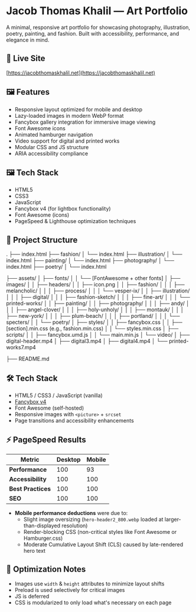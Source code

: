 # Jacob Thomas Khalil — Art Portfolio

A minimal, responsive art portfolio for showcasing photography, illustration, poetry, painting, and fashion. Built with accessibility, performance, and elegance in mind.

## 🔗 Live Site
[https://jacobthomaskhalil.net](https://jacobthomaskhalil.net)

## 🖼 Features

- Responsive layout optimized for mobile and desktop
- Lazy-loaded images in modern WebP format
- Fancybox gallery integration for immersive image viewing
- Font Awesome icons
- Animated hamburger navigation
- Video support for digital and printed works
- Modular CSS and JS structure
- ARIA accessibility compliance

## 🖼️ Tech Stack

- HTML5
- CSS3
- JavaScript
- Fancybox v4 (for lightbox functionality)
- Font Awesome (icons)
- PageSpeed & Lighthouse optimization techniques

## 📁 Project Structure
.
├── index.html
├── fashion/
│   └── index.html
├── illustration/
│   └── index.html
├── painting/
│   └── index.html
├── photography/
│   └── index.html
├── poetry/
│   └── index.html

├── assets/
│   ├── fonts/
│   │   └── [FontAwesome + other fonts]
│   ├── images/
│   │   ├── headers/
│   │   ├── icon.png
│   │   ├── fashion/
│   │   │   ├── melancholic/
│   │   │   ├── process/
│   │   │   └── vesper-ix/
│   │   ├── illustration/
│   │   │   ├── digital/
│   │   │   ├── fashion-sketch/
│   │   │   ├── fine-art/
│   │   │   └── printed-works/
│   │   ├── painting/
│   │   ├── photography/
│   │   │   ├── andy/
│   │   │   ├── angel-clover/
│   │   │   ├── holy-unholy/
│   │   │   ├── montauk/
│   │   │   ├── new-york/
│   │   │   ├── plum-beach/
│   │   │   ├── portland/
│   │   │   └── specters/
│   │   └── poetry/
│   ├── styles/
│   │   ├── fancybox.css
│   │   ├── [section].min.css (e.g., fashion.min.css)
│   │   └── styles.min.css
│   ├── scripts/
│   │   ├── fancybox.umd.js
│   │   └── main.min.js
│   └── video/
│       ├── digital-header.mp4
│       ├── digital3.mp4
│       ├── digital4.mp4
│       └── printed-works7.mp4

├── README.md


## 🛠 Tech Stack

- HTML5 / CSS3 / JavaScript (vanilla)
- [Fancybox v4](https://fancyapps.com/fancybox/)
- Font Awesome (self-hosted)
- Responsive images with `<picture>` + `srcset`
- Page transitions and accessibility enhancements

## ⚡️ PageSpeed Results

| Metric              | Desktop | Mobile |
|---------------------|---------|--------|
| **Performance**     | 100     | 93     |
| **Accessibility**   | 100     | 100    |
| **Best Practices**  | 100     | 100    |
| **SEO**             | 100     | 100    |

- **Mobile performance deductions** were due to:
  - Slight image oversizing (`hero-header2_800.webp` loaded at larger-than-displayed resolution)
  - Render-blocking CSS (non-critical styles like Font Awesome or Hamburger.css)
  - Moderate Cumulative Layout Shift (CLS) caused by late-rendered hero text

## 🧠 Optimization Notes

- Images use `width` & `height` attributes to minimize layout shifts
- Preload is used selectively for critical images
- JS is deferred
- CSS is modularized to only load what's necessary on each page
